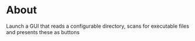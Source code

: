 # About

Launch a GUI that reads a configurable directory, scans for executable files and presents these as buttons